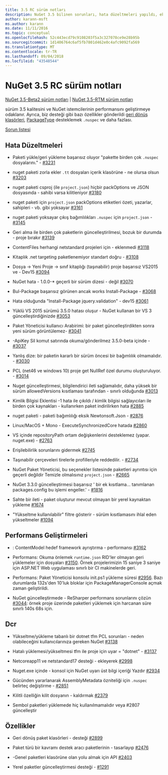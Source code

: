 ```yaml
---
title: 3.5 RC sürüm notları
description: NuGet 3.5 bilinen sorunları, hata düzeltmeleri yapıldı, eklenen özellikler ve dcr RC sürüm notları.
author: karann-msft
ms.author: karann
ms.date: 11/11/2016
ms.topic: conceptual
ms.openlocfilehash: 52c443ecd79c9108203f5a3c327078ce9e28b95b
ms.sourcegitcommit: 1d1406764c6af5fb7801d462e0c4afc9092fa569
ms.translationtype: MT
ms.contentlocale: tr-TR
ms.lasthandoff: 09/04/2018
ms.locfileid: "43548544"
---
```

# <a name="nuget-35-rc-release-notes"></a>NuGet 3.5 RC sürüm notları

[NuGet 3.5-Beta2 sürüm notları](../release-notes/nuget-3.5-Beta2.md) | [NuGet 3.5-RTM sürüm notları](../release-notes/nuget-3.5-RTM.md)

sürüm 3.5 kalitesini ve NuGet istemcilerinin performansını geliştirmeye odaklanır. Ayrıca, biz desteği gibi bazı özellikler gönderildi [geri dönüş klasörleri](https://github.com/NuGet/Home/issues/2899), [PackageType](https://github.com/NuGet/Home/issues/2476) desteklemek `.nuspec` ve daha fazlası.

[Sorun listesi](https://github.com/NuGet/Home/issues?q=is%3Aissue+is%3Aclosed+milestone%3A%223.5%20RC")

## <a name="bug-fixes"></a>Hata Düzeltmeleri

* Paketi yükle/geri yükleme başarısız oluyor "pakette birden çok `.nuspec` dosyalarını." - [#3231](https://github.com/NuGet/Home/issues/3231)

* nuget paketi zorla ekler `.tt` dosyaları içerik klasörüne - ne olursa olsun [#3203](https://github.com/NuGet/Home/issues/3203)

* nuget paketi csproj (ile `project.json`) hiçbir packOptions ve JSON dosyasında - sahibi varsa kilitleniyor [#3180](https://github.com/NuGet/Home/issues/3180)

* nuget paketi için `project.json` packOptions etiketleri özeti, yazarlar, sahipleri - vb. gibi yoksayar [#3161](https://github.com/NuGet/Home/issues/3161)

* nuget paketi yoksayar çıkış bağımlılıkları `.nuspec` için `project.json`  -  [#3145](https://github.com/NuGet/Home/issues/3145)

* Geri alma ile birden çok paketlerin güncelleştirilmesi, bozuk bir durumda - proje bırakır [#3139](https://github.com/NuGet/Home/issues/3139)

* ContentFiles herhangi netstandard projeleri için - eklenmedi [#3118](https://github.com/NuGet/Home/issues/3118)

* Kitaplık .net targeting paketlenemiyor standart doğru - [#3108](https://github.com/NuGet/Home/issues/3108)

* Dosya -> Yeni Proje -> sınıf kitaplığı (taşınabilir) proje başarısız VS2015 ve - Dev15 [#3094](https://github.com/NuGet/Home/issues/3094)

* NuGet hata - 1.0.0-* geçerli bir sürüm dizesi - değil [#3070](https://github.com/NuGet/Home/issues/3070)

* Bul-Package başarısız görünen ancak works Install-Package - [#3068](https://github.com/NuGet/Home/issues/3068)

* Hata olduğunda "Install-Package jquery.validation" - dev15 [#3061](https://github.com/NuGet/Home/issues/3061)

* Yüklü VS 2015 sürümü 3.5.0 hatası oluşur - NuGet kullanan bir VS 3 güncelleştirdiğinizde [#3053](https://github.com/NuGet/Home/issues/3053)

* Paket Yöneticisi kullanıcı Arabirimi: bir paket güncelleştirdikten sonra yeni sürüm görüntülemez- [#3041](https://github.com/NuGet/Home/issues/3041)

* -ApiKey Sil komut satırında okuma/gönderilmez 3.5.0-beta içinde - [#3037](https://github.com/NuGet/Home/issues/3037)

* Yanlış dize: bir paketin kararlı bir sürüm öncesi bir bağımlılık olmamalıdır. - [#3030](https://github.com/NuGet/Home/issues/3030)

* PCL (net46 ve windows 10) proje get NullRef özel durumu oluşturuluyor. - [#3014](https://github.com/NuGet/Home/issues/3014)

* Nuget güncelleştirmesi, bilgilendirici ileti sağlamalıdır, daha yüksek bir sürüm allowedVersions kısıtlaması tarafından - sınırlı olduğunda [#3013](https://github.com/NuGet/Home/issues/3013)

* Kimlik Bilgisi Eklentisi -1 hata ile çıkıldı / kimlik bilgisi sağlayıcıları ile birden çok kaynakları - kullanırken paket indirilirken hata [#2885](https://github.com/NuGet/Home/issues/2885)

* nuget paketi - paketi bağımlılığı eksik Newtonsoft.Json - [#2876](https://github.com/NuGet/Home/issues/2876)

* Linux/MacOS + Mono - ExecuteSynchronizedCore hatada [#2860](https://github.com/NuGet/Home/issues/2860)

* VS içinde repositoryPath ortam değişkenlerini desteklemez (yapar. nuget.exe) - [#2763](https://github.com/NuGet/Home/issues/2763)

* Erişilebilirlik sorunlarını gidermek [#2745](https://github.com/NuGet/Home/issues/2745)

* Taşınabilir çerçeveleri tirelerle profilleriyle reddedilir. - [#2734](https://github.com/NuGet/Home/issues/2734)

* NuGet Paket Yöneticisi, bu seçenekler listesinde paketleri ayrıntısı için geçerli değildir Temizle olmalısınız `project.json`  -  [#2665](https://github.com/NuGet/Home/issues/2665)

* NuGet 3.3.0 güncelleştirmesi başarısız ' bir ek kısıtlama... tanımlanan packages.config bu işlemi engeller.' - [#1816](https://github.com/NuGet/Home/issues/1816)

* Sahte bir ileti - paket oluşturur mevcut olmayan bir yerel kaynaktan yükleme [#1674](https://github.com/NuGet/Home/issues/1674)

* "Yükseltme kullanılabilir" filtre gösterir - sürüm kısıtlamasını ihlal eden yükseltmeler [#1094](https://github.com/NuGet/Home/issues/1094)

## <a name="performance-improvements"></a>Performans Geliştirmeleri

* : ContentModel hedef framework ayrıştırma - performansı [#3162](https://github.com/NuGet/Home/issues/3162)

* Performans: Okuma önlemek `runtime.json` RID'ler olmayan geri yüklemeler için dosyaları [#3150](https://github.com/NuGet/Home/issues/3150). Örnek projelerimizin 15 saniye 3 saniye için ASP.NET Web uygulaması sınırlı bir CI makinelerde geri.

* Performans: Paket Yöneticisi konsolu init.ps1 yükleme süresi [#2956](https://github.com/NuGet/Home/issues/2956). Bazı durumlarda 132s'den 10'luk bloklar için PackageManagerConsole açmak zaman geliştirildi.

* NuGet güncelleştirmede - ReSharper performans sorunlarını çözün [#3044](https://github.com/NuGet/Home/issues/3044): örnek proje üzerinde paketleri yüklemek için harcanan süre sınırlı 140s 68s için.

## <a name="dcrs"></a>Dcr

* Yükseltme/yükleme tabanlı bir dotnet tfm PCL sorunları - neden olabileceğini kullanıcılarınıza gereken NuGet [#3138](https://github.com/NuGet/Home/issues/3138)

* Hatalı yüklemesi/yükseltmesi tfm ile proje için uyar = "dotnet" - [#3137](https://github.com/NuGet/Home/issues/3137)

* Netcoreapp11 ve netstandard17 desteği - ekleyerek [#2998](https://github.com/NuGet/Home/issues/2998)

* Nuget.exe içinde - konsol için NuGet uyarı üst bilgi içeriği Yazdır [#2934](https://github.com/NuGet/Home/issues/2934)

* Gücünden yararlanarak AssemblyMetadata özniteliği için `.nuspec` belirteç değiştirme - [#2851](https://github.com/NuGet/Home/issues/2851)

* Kilitli özelliğin kilit dosyanın - kaldırmak [#2379](https://github.com/NuGet/Home/issues/2379)

* Sembol paketleri yüklemede hiç kullanılmamalıdır veya #2807 güncelleştir

## <a name="features"></a>Özellikler

* Geri dönüş paket klasörleri - desteği [#2899](https://github.com/NuGet/Home/issues/2899)

* Paket türü bir kavramı destek aracı paketlerinin - tasarlayıp [#2476](https://github.com/NuGet/Home/issues/2476)

* -Genel paketleri klasörüne olan yolu almak için API [#2403](https://github.com/NuGet/Home/issues/2403)

* Yerel paketler güncelleştirmesi desteği - [#1291](https://github.com/NuGet/Home/issues/1291)
